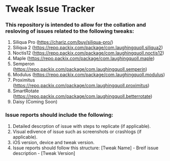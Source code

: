 # Tweak Issue Tracker

### This repository is intended to allow for the collation and resloving of issues related to the following tweaks:
1. Siliqua Pro (https://chariz.com/buy/siliqua-pro/)
2. Siliqua 2 (https://repo.packix.com/package/com.laughingquoll.siliqua2)
3. Noctis12 (https://repo.packix.com/package/com.laughingquoll.noctis12)
4. Maple (https://repo.packix.com/package/com.laughingquoll.maple)
5. Semperon (https://repo.packix.com/package/com.laughingquoll.semperin)
6. Modulus (https://repo.packix.com/package/com.laughingquoll.modulus)
7. Proximitus (https://repo.packix.com/package/com.laughingquoll.proximitus)
8. SmartRotate (https://repo.packix.com/package/com.laughingquoll.betterrotate)
9. Daisy (Coming Soon)

### Issue reports should include the following:
1. Detailed descrption of issue with steps to replicate (if applicable).
2. Visual edivence of issue such as screenshots or crashlogs (if applicable).
3. iOS version, device and tweak version.
4. Issue reports should follow this structure: [Tweak Name] - Breif issue description - [Tweak Version]
